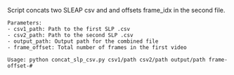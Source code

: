 Script concats two SLEAP csv and and offsets frame_idx in the second file.

    Parameters:
    - csv1_path: Path to the first SLP .csv
    - csv2_path: Path to the second SLP .csv
    - output_path: Output path for the combined file
    - frame_offset: Total number of frames in the first video

    Usage: python concat_slp_csv.py csv1/path csv2/path output/path frame-offset-#